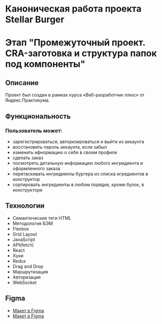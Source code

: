 # Каноническая работа проекта Stellar Burger 
# Этап "Промежуточный проект. CRA-заготовка и структура папок под компоненты"

## Описание

Проект был создан в рамках курса «Веб-разработчик плюс» от Яндекс.Практикума.

## Функциональность

### Пользователь может:

* зарегистрироваться, авторизироваться и выйти из аккаунта
* восстановить пароль аккаунта, если забыл
* изменить ифнормацию о себе в своем профиле
* сделать заказ
* посмотреть детальную информацию любого ингредиента и оформленного заказа
* перетаскивать ингредиенты бургера из списка игредиентов в конструктор
* сортировать ингредиенты в любом порядке, кроме булок, в конструкторе

## Технологии

* Семантические теги HTML
* Методология БЭМ
* Flexbox
* Grid Layout
* JavaScript
* API(fetch)
* React
* Хуки
* Redux
* Drag and Drop
* Маршрутизация
* Авторизация
* WebSocket

## Figma

* [Макет в Figma](https://www.figma.com/file/ocw9a6hNGeAejl4F3G9fp8/React-_-Проектные-задачи-(3-месяца)_external_link?type=design&node-id=0-1&mode=design&t=wS0rrtP02qtJrOrg-0)
* [Макет в Figma](https://www.figma.com/file/ocw9a6hNGeAejl4F3G9fp8/React-_-Проектные-задачи-(3-месяца)_external_link?type=design&node-id=6291-2799&mode=design&t=wS0rrtP02qtJrOrg-0)

